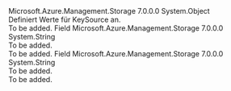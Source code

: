 <Type Name="KeySource" FullName="Microsoft.Azure.Management.Storage.Models.KeySource">
  <TypeSignature Language="C#" Value="public static class KeySource" />
  <TypeSignature Language="ILAsm" Value=".class public auto ansi abstract sealed beforefieldinit KeySource extends System.Object" />
  <TypeSignature Language="DocId" Value="T:Microsoft.Azure.Management.Storage.Models.KeySource" />
  <TypeSignature Language="VB.NET" Value="Public Class KeySource" />
  <TypeSignature Language="F#" Value="type KeySource = class" />
  <AssemblyInfo>
    <AssemblyName>Microsoft.Azure.Management.Storage</AssemblyName>
    <AssemblyVersion>7.0.0.0</AssemblyVersion>
  </AssemblyInfo>
  <Base>
    <BaseTypeName>System.Object</BaseTypeName>
  </Base>
  <Interfaces />
  <Docs>
    <summary>
            Definiert Werte für KeySource an.
            </summary>
    <remarks>To be added.</remarks>
  </Docs>
  <Members>
    <Member MemberName="MicrosoftKeyvault">
      <MemberSignature Language="C#" Value="public const string MicrosoftKeyvault;" />
      <MemberSignature Language="ILAsm" Value=".field public static literal string MicrosoftKeyvault" />
      <MemberSignature Language="DocId" Value="F:Microsoft.Azure.Management.Storage.Models.KeySource.MicrosoftKeyvault" />
      <MemberSignature Language="VB.NET" Value="Public Const MicrosoftKeyvault As String " />
      <MemberSignature Language="F#" Value="val mutable MicrosoftKeyvault : string" Usage="Microsoft.Azure.Management.Storage.Models.KeySource.MicrosoftKeyvault" />
      <MemberType>Field</MemberType>
      <AssemblyInfo>
        <AssemblyName>Microsoft.Azure.Management.Storage</AssemblyName>
        <AssemblyVersion>7.0.0.0</AssemblyVersion>
      </AssemblyInfo>
      <ReturnValue>
        <ReturnType>System.String</ReturnType>
      </ReturnValue>
      <Docs>
        <summary>To be added.</summary>
        <remarks>To be added.</remarks>
      </Docs>
    </Member>
    <Member MemberName="MicrosoftStorage">
      <MemberSignature Language="C#" Value="public const string MicrosoftStorage;" />
      <MemberSignature Language="ILAsm" Value=".field public static literal string MicrosoftStorage" />
      <MemberSignature Language="DocId" Value="F:Microsoft.Azure.Management.Storage.Models.KeySource.MicrosoftStorage" />
      <MemberSignature Language="VB.NET" Value="Public Const MicrosoftStorage As String " />
      <MemberSignature Language="F#" Value="val mutable MicrosoftStorage : string" Usage="Microsoft.Azure.Management.Storage.Models.KeySource.MicrosoftStorage" />
      <MemberType>Field</MemberType>
      <AssemblyInfo>
        <AssemblyName>Microsoft.Azure.Management.Storage</AssemblyName>
        <AssemblyVersion>7.0.0.0</AssemblyVersion>
      </AssemblyInfo>
      <ReturnValue>
        <ReturnType>System.String</ReturnType>
      </ReturnValue>
      <Docs>
        <summary>To be added.</summary>
        <remarks>To be added.</remarks>
      </Docs>
    </Member>
  </Members>
</Type>